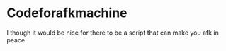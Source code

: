 # Codeforafkmachine
I though it would be nice for there to be a script that can make you afk in peace. 
